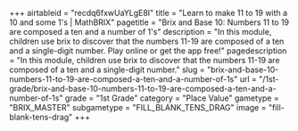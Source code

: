 +++
airtableid = "recdq6fxwUaYLgE8I"
title = "Learn to make 11 to 19 with a 10 and some 1's | MathBRIX"
pagetitle = "Brix and Base 10: Numbers 11 to 19 are composed a ten and a number of 1's"
description = "In this module, children use brix to discover that the numbers 11-19 are composed of a ten and a single-digit number. Play online or get the app free!"
pagedescription = "In this module, children use brix to discover that the numbers 11-19 are composed of a ten and a single-digit number."
slug = "brix-and-base-10-numbers-11-to-19-are-composed-a-ten-and-a-number-of-1s"
url = "/1st-grade/brix-and-base-10-numbers-11-to-19-are-composed-a-ten-and-a-number-of-1s"
grade = "1st Grade"
category = "Place Value"
gametype = "BRIX_MASTER"
subgametype = "FILL_BLANK_TENS_DRAG"
image = "fill-blank-tens-drag"
+++